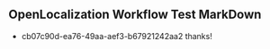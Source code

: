 ## OpenLocalization Workflow Test MarkDown
* cb07c90d-ea76-49aa-aef3-b67921242aa2 thanks!

<!--HONumber=Jul16_HO3-->



